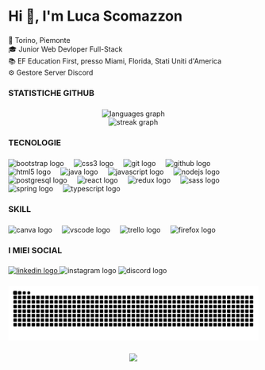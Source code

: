 <h1 align="left">Hi 👋, I'm Luca Scomazzon</h1>

###

<p align="left">📍 Torino, Piemonte<br>🎓 Junior Web Devloper Full-Stack<br>📚 EF Education First, presso Miami, Florida, Stati Uniti d'America<br>⚙ Gestore Server Discord</p>

###

<h3 align="left">STATISTICHE GITHUB</h3>

###

<div align="center">
  <img src="https://github-readme-stats.vercel.app/api/top-langs?username=Luke-Wb&locale=en&hide_title=false&layout=compact&card_width=320&langs_count=6&theme=dark&hide_border=false&order=2" height="150" alt="languages graph" /> <br>
  <img src="https://streak-stats.demolab.com?user=Luke-Wb&locale=en&mode=daily&theme=dark&hide_border=false&border_radius=5&date_format=j M[ Y]&order=3" height="150" alt="streak graph"  />
</div>

###

<h3 align="left">TECNOLOGIE</h3>

###

<div align="left">
  <img src="https://cdn.jsdelivr.net/gh/devicons/devicon/icons/bootstrap/bootstrap-original.svg" height="40" alt="bootstrap logo"  />
  <img width="12" />
  <img src="https://cdn.jsdelivr.net/gh/devicons/devicon/icons/css3/css3-original.svg" height="40" alt="css3 logo"  />
  <img width="12" />
  <img src="https://cdn.jsdelivr.net/gh/devicons/devicon/icons/git/git-original.svg" height="40" alt="git logo"  />
  <img width="12" />
  <img src="https://cdn.jsdelivr.net/gh/devicons/devicon/icons/github/github-original.svg" height="40" alt="github logo"  />
  <img width="12" />
  <img src="https://cdn.jsdelivr.net/gh/devicons/devicon/icons/html5/html5-original.svg" height="40" alt="html5 logo"  />
  <img width="12" />
  <img src="https://cdn.jsdelivr.net/gh/devicons/devicon/icons/java/java-original.svg" height="40" alt="java logo"  />
  <img width="12" />
  <img src="https://cdn.jsdelivr.net/gh/devicons/devicon/icons/javascript/javascript-original.svg" height="40" alt="javascript logo"  />
  <img width="12" />
  <img src="https://cdn.jsdelivr.net/gh/devicons/devicon/icons/nodejs/nodejs-original.svg" height="40" alt="nodejs logo"  />
  <img width="12" />
  <img src="https://cdn.jsdelivr.net/gh/devicons/devicon/icons/postgresql/postgresql-original.svg" height="40" alt="postgresql logo"  />
  <img width="12" />
  <img src="https://cdn.jsdelivr.net/gh/devicons/devicon/icons/react/react-original.svg" height="40" alt="react logo"  />
  <img width="12" />
  <img src="https://cdn.jsdelivr.net/gh/devicons/devicon/icons/redux/redux-original.svg" height="40" alt="redux logo"  />
  <img width="12" />
  <img src="https://cdn.jsdelivr.net/gh/devicons/devicon/icons/sass/sass-original.svg" height="40" alt="sass logo"  />
  <img width="12" />
  <img src="https://cdn.jsdelivr.net/gh/devicons/devicon/icons/spring/spring-original.svg" height="40" alt="spring logo"  />
  <img width="12" />
  <img src="https://cdn.jsdelivr.net/gh/devicons/devicon/icons/typescript/typescript-original.svg" height="40" alt="typescript logo"  />
</div>

###

<h3 align="left">SKILL</h3>

###

<div align="left">
  <img src="https://cdn.jsdelivr.net/gh/devicons/devicon/icons/canva/canva-original.svg" height="40" alt="canva logo"  />
  <img width="12" />
  <img src="https://cdn.jsdelivr.net/gh/devicons/devicon/icons/vscode/vscode-original.svg" height="40" alt="vscode logo"  />
  <img width="12" />
  <img src="https://cdn.jsdelivr.net/gh/devicons/devicon/icons/trello/trello-plain.svg" height="40" alt="trello logo"  />
  <img width="12" />
  <img src="https://cdn.jsdelivr.net/gh/devicons/devicon/icons/firefox/firefox-original.svg" height="40" alt="firefox logo"  />
</div>

###

<h3 align="left">I MIEI SOCIAL</h3>

###

<div align="left">
  <a href="https://www.linkedin.com/in/luca-scomazzon-618b9b267/" target="_blank">
    <img src="https://raw.githubusercontent.com/maurodesouza/profile-readme-generator/master/src/assets/icons/social/linkedin/default.svg" width="52" height="40" alt="linkedin logo"  />
  </a>
  <img src="https://raw.githubusercontent.com/maurodesouza/profile-readme-generator/master/src/assets/icons/social/instagram/default.svg" width="52" height="40" alt="instagram logo"  />
  <img src="https://raw.githubusercontent.com/maurodesouza/profile-readme-generator/master/src/assets/icons/social/discord/default.svg" width="52" height="40" alt="discord logo"  />
</div>

###

<p align="left"></p>

###

<img src="https://raw.githubusercontent.com/Luke-Wb/Luke-Wb/output/snake.svg" alt="Snake animation" />

###

<div align="center">
  <img height="200" src="https://export-download.canva.com/ChTW4/DAFlWGChTW4/9/0/0001-2538173951553439172.png?X-Amz-Algorithm=AWS4-HMAC-SHA256&X-Amz-Credential=AKIAJHKNGJLC2J7OGJ6Q%2F20230705%2Fus-east-1%2Fs3%2Faws4_request&X-Amz-Date=20230705T085436Z&X-Amz-Expires=12203&X-Amz-Signature=64cd75853c5dd2bab13b9b4f829b1a8f5550274ad8789504b2023baa44774569&X-Amz-SignedHeaders=host&response-content-disposition=attachment%3B%20filename%2A%3DUTF-8%27%27Banner%2520profilo%2520-%2520Linkedin.png&response-expires=Wed%2C%2005%20Jul%202023%2012%3A17%3A59%20GMT"  />
</div>

###
